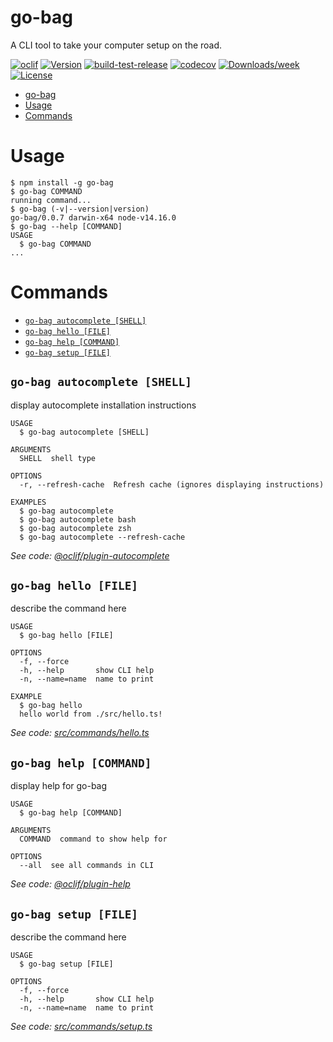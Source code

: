 # go-bag

A CLI tool to take your computer setup on the road.

[![oclif](https://img.shields.io/badge/cli-oclif-brightgreen.svg)](https://oclif.io)
[![Version](https://img.shields.io/npm/v/go-bag.svg)](https://npmjs.org/package/go-bag)
[![build-test-release](https://github.com/manuphatak/go-bag/actions/workflows/build-test-release.yml/badge.svg)](https://github.com/manuphatak/go-bag/actions/workflows/build-test-release.yml)
[![codecov](https://codecov.io/gh/manuphatak/go-bag/branch/main/graph/badge.svg?token=A9695I83UH)](https://codecov.io/gh/manuphatak/go-bag)
[![Downloads/week](https://img.shields.io/npm/dw/go-bag.svg)](https://npmjs.org/package/go-bag)
[![License](https://img.shields.io/npm/l/go-bag.svg)](https://github.com/manuphatak/go-bag/blob/main/package.json)

<!-- toc -->

- [go-bag](#go-bag)
- [Usage](#usage)
- [Commands](#commands)
<!-- tocstop -->

# Usage

<!-- usage -->

```sh-session
$ npm install -g go-bag
$ go-bag COMMAND
running command...
$ go-bag (-v|--version|version)
go-bag/0.0.7 darwin-x64 node-v14.16.0
$ go-bag --help [COMMAND]
USAGE
  $ go-bag COMMAND
...
```

<!-- usagestop -->

# Commands

<!-- commands -->

- [`go-bag autocomplete [SHELL]`](#go-bag-autocomplete-shell)
- [`go-bag hello [FILE]`](#go-bag-hello-file)
- [`go-bag help [COMMAND]`](#go-bag-help-command)
- [`go-bag setup [FILE]`](#go-bag-setup-file)

## `go-bag autocomplete [SHELL]`

display autocomplete installation instructions

```
USAGE
  $ go-bag autocomplete [SHELL]

ARGUMENTS
  SHELL  shell type

OPTIONS
  -r, --refresh-cache  Refresh cache (ignores displaying instructions)

EXAMPLES
  $ go-bag autocomplete
  $ go-bag autocomplete bash
  $ go-bag autocomplete zsh
  $ go-bag autocomplete --refresh-cache
```

_See code: [@oclif/plugin-autocomplete](https://github.com/oclif/plugin-autocomplete/blob/v0.3.0/src/commands/autocomplete/index.ts)_

## `go-bag hello [FILE]`

describe the command here

```
USAGE
  $ go-bag hello [FILE]

OPTIONS
  -f, --force
  -h, --help       show CLI help
  -n, --name=name  name to print

EXAMPLE
  $ go-bag hello
  hello world from ./src/hello.ts!
```

_See code: [src/commands/hello.ts](https://github.com/manuphatak/go-bag/blob/v0.0.7/src/commands/hello.ts)_

## `go-bag help [COMMAND]`

display help for go-bag

```
USAGE
  $ go-bag help [COMMAND]

ARGUMENTS
  COMMAND  command to show help for

OPTIONS
  --all  see all commands in CLI
```

_See code: [@oclif/plugin-help](https://github.com/oclif/plugin-help/blob/v3.2.2/src/commands/help.ts)_

## `go-bag setup [FILE]`

describe the command here

```
USAGE
  $ go-bag setup [FILE]

OPTIONS
  -f, --force
  -h, --help       show CLI help
  -n, --name=name  name to print
```

_See code: [src/commands/setup.ts](https://github.com/manuphatak/go-bag/blob/v0.0.7/src/commands/setup.ts)_

<!-- commandsstop -->
